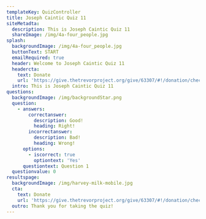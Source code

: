 ```yaml
---
templateKey: QuizController
title: Joseph Caintic Quiz 11
siteMetadta:
  description: This is Joseph Caintic Quiz 11
  shareImage: /img/4a-four_people.jpg
splash:
  backgroundImage: /img/4a-four_people.jpg
  buttonText: START
  emailRequired: true
  header: Welcome to Joseph Caintic Quiz 11
  headercta:
    text: Donate
    url: 'https://give.thetrevorproject.org/give/63307/#!/donation/checkout'
  intro: This is Joseph Caintic Quiz 11
questions:
  backgroundImage: /img/backgroundStar.png
  question:
    - answers:
        correctanswer:
          description: Good!
          heading: Right!
        incorrectanswer:
          description: Bad!
          heading: Wrong!
      options:
        - iscorrect: true
          optiontext: 'Yes'
      questiontext: Question 1
  questionvalue: 0
resultspage:
  backgroundImage: /img/harvey-milk-mobile.jpg
  cta:
    text: Donate
    url: 'https://give.thetrevorproject.org/give/63307/#!/donation/checkout'
  outro: Thank you for taking the quiz!
---
```


